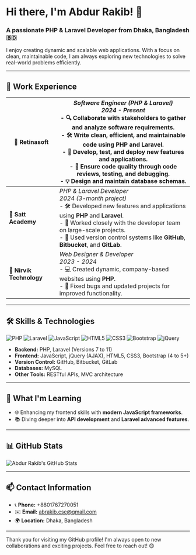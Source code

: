 # Hi there, I'm Abdur Rakib! 👋

### A passionate **PHP & Laravel Developer** from Dhaka, Bangladesh 🇧🇩

I enjoy creating dynamic and scalable web applications. With a focus on clean, maintainable code, I am always exploring new technologies to solve real-world problems efficiently.

---

## 💼 Work Experience

| 🌟 **Retinasoft** | *Software Engineer (PHP & Laravel)* <br> *2024 - Present* <br>  - 🔍 Collaborate with stakeholders to gather and analyze software requirements. <br>  - 🛠 Write clean, efficient, and maintainable code using **PHP** and **Laravel**. <br>  - 🚀 Develop, test, and deploy new features and applications. <br>  - 🧪 Ensure code quality through code reviews, testing, and debugging. <br>  - 💡 Design and maintain database schemas. |
|-------------------|-----------------------------------------------------|
| 🌟 **Satt Academy** | *PHP & Laravel Developer* <br> *2024 (3-month project)* <br>  - 🛠 Developed new features and applications using **PHP** and **Laravel**. <br>  - 👥 Worked closely with the developer team on large-scale projects. <br>  - 💾 Used version control systems like **GitHub**, **Bitbucket**, and **GitLab**. |
| 🌟 **Nirvik Technology** | *Web Designer & Developer* <br> *2023 - 2024* <br>  - 💻 Created dynamic, company-based websites using **PHP**. <br>  - 🔧 Fixed bugs and updated projects for improved functionality. |

---

## 🛠 Skills & Technologies

![PHP](https://img.shields.io/badge/PHP-%23777BB4.svg?style=flat&logo=php&logoColor=white)
![Laravel](https://img.shields.io/badge/Laravel-%23FF2D20.svg?style=flat&logo=laravel&logoColor=white)
![JavaScript](https://img.shields.io/badge/JavaScript-%23F7DF1E.svg?style=flat&logo=javascript&logoColor=black)
![HTML5](https://img.shields.io/badge/HTML5-%23E34F26.svg?style=flat&logo=html5&logoColor=white)
![CSS3](https://img.shields.io/badge/CSS3-%231572B6.svg?style=flat&logo=css3&logoColor=white)
![Bootstrap](https://img.shields.io/badge/Bootstrap-%237952B3.svg?style=flat&logo=bootstrap&logoColor=white)
![jQuery](https://img.shields.io/badge/jQuery-%230769AD.svg?style=flat&logo=jquery&logoColor=white)

- **Backend:** PHP, Laravel (Versions 7 to 11)
- **Frontend:** JavaScript, jQuery (AJAX), HTML5, CSS3, Bootstrap (4 to 5+)
- **Version Control:** GitHub, Bitbucket, GitLab
- **Databases:** MySQL
- **Other Tools:** RESTful APIs, MVC architecture

---

## 🌱 What I'm Learning
- 🌐 Enhancing my frontend skills with **modern JavaScript frameworks**.
- 📚 Diving deeper into **API development** and **Laravel advanced features**.

---

## 📊 GitHub Stats

![Abdur Rakib's GitHub Stats](https://github-readme-stats.vercel.app/api?username=abrakib&show_icons=true&theme=radical)

---

## 📫 Contact Information
- 📞 **Phone:** +8801767270051
- ✉️ **Email:** [abrakib.cse@gmail.com](mailto:abrakib.cse@gmail.com)
- 🌍 **Location:** Dhaka, Bangladesh

---

Thank you for visiting my GitHub profile! I'm always open to new collaborations and exciting projects. Feel free to reach out! 😊
